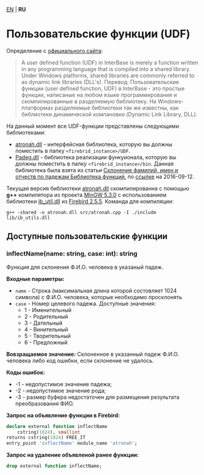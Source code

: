 [EN](README.md) | **RU**

Пользовательские функции (UDF)
==============================


Определение с [официального сайта][firebird]:  
> A user defined function (UDF) in InterBase is merely a function written in any programming language that is compiled into a shared library. Under Windows platforms, shared libraries are commonly referred to as dynamic link libraries (DLL's).
Перевод:
> Пользовательские функции (user defined function, UDF) в InterBase - это простые функции, написаные на любом языке программирования и скомпилированные в разделяемую библиотеку. На Windows-платформах разделяемые библиотеки так же известны, как библиотеки динамической компановки (Dynamic Link Library, DLL).


На данный момент все UDF-функции представлены следующими библиотеками:
* [atronah.dll][] - интерфейсная библиотека, которую вы должны поместить в папку `<firebrid_instance>/UDF`.
* [Padeg.dll][] - библиотека реализации функуионала, которую вы должны поместить в папку `<firebrid_instance>/bin`. Данная библиотека была взята из статьи [Склонение фамилий, имен и отчеств по падежам Библиотека функций.](http://www.delphikingdom.ru/asp/viewitem.asp?UrlItem=/mastering/poligon/webpadeg.htm#SubHeader_1762079927060) по [ссылке](http://www.delphikingdom.ru/zip/Padeg.zip) на 2016-09-12.

Текущая версия библиотеки [atronah.dll][] скомпилированна с помощью **g++** компилятора из проекта [MinGW 5.3.0][mingw] с использованием библиотеки [ib_util.dll][] из [Firebird 2.5.5][firebird].
Команда для компиляции:
```shell
g++ -shared -o atronah.dll src/atronah.cpp -I ./include lib/ib_utils.dll
```


Доступные пользовательские функции
----------------------------------

### inflectName(name: string, case: int): string
Функция для склонения Ф.И.О. человека в указаный падеж.

**Входные параметры:**
* `name` - Строка (максимальная длина которой состовляет 1024 символа) с Ф.И.О. человека, которые необходимо просклонять
* `case` - Номер целевого падежа. Доступные значения: 
    * 1 - Именительный
    * 2 - Родительный
    * 3 - Дательный
    * 4 - Винительный
    * 5 - Творительный
    * 6 - Предложный

**Вовзращаемое значение:** Склоненное в указанный падеж Ф.И.О. человека либо код ошибки, если склонение не удалось.

**Коды ошибок:**
* -1 - недопустимое значение падежа;
* -2 - недопустимое значение рода;
* -3 - размер буфера недостаточен для размещения результата преобразования ФИО.


**Запрос на объявление функции в Firebird:**
```sql
declare external function inflectName
    cstring(1024), smallint
returns cstring(1024) FREE_IT
entry_point 'inflectName' module_name 'atronah';
```

**Запрос на удаление объявленой ранее функции:**
```sql
drop external function inflectName;
```



[atronah.dll]: ./lib/atronah.dll
[Padeg.dll]: ./lib/Padeg.dll
[ib_util.dll]: ./lib/ib_util.dll
[mingw]: http://www.mingw.org/
[firebird]: http://www.firebirdsql.org/